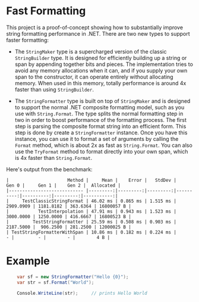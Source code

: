 # Fast Formatting

This project is a proof-of-concept showing how to substantially improve string formatting performance in .NET.
There are two new types to support faster formatting:

* The `StringMaker` type is a supercharged version of the classic `StringBuilder` type. It
is designed for efficiently building up a string or span by appending together bits and
pieces. The implementation tries to avoid any memory allocations when it can, and if you
supply your own span to the constructor, it can operate entirely without allocating memory.
When used in this memory, totally performance is around 4x faster than using `StringBuilder`.

* The `StringFormatter` type is built on top of `StringMaker` and is designed to support the
normal .NET composite formatting model, such as you use with `String.Format`. The type splits
the normal formatting step in two in order to boost performance of the formatting process. 
The first step is parsing the composite format string into an efficient form. This step is done
by create a `StringFormatter` instance. Once you have this instance, you can use it to format 
a set of arguments by calling the `Format` method, which is about 2x as fast as `String.Format`.
You can also use the `TryFormat` method to format directly into your own span, which is 4x faster
than `String.Format`.

Here's output from the benchmark:

```
|                      Method |     Mean |    Error |   StdDev |     Gen 0 |     Gen 1 |    Gen 2 |  Allocated |
|---------------------------- |---------:|---------:|---------:|----------:|----------:|---------:|-----------:|
|     TestClassicStringFormat | 46.02 ms | 0.865 ms | 1.515 ms | 2909.0909 | 1181.8182 | 363.6364 | 16800057 B |
|           TestInterpolation | 47.91 ms | 0.943 ms | 1.523 ms | 3000.0000 | 1250.0000 | 416.6667 | 16800523 B |
|         TestStringFormatter | 25.59 ms | 0.508 ms | 0.903 ms | 2187.5000 |  906.2500 | 281.2500 | 12000025 B |
| TestStringFormatterWithSpan | 10.86 ms | 0.182 ms | 0.224 ms |         - |         - |        - |        4 B |
```

# Example

```csharp
    var sf = new StringFormatter("Hello {0}");
    var str = sf.Format("World");

    Console.WriteLine(str);     // prints Hello World
```
